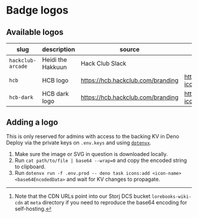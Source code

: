 # Badge logos

## Available logos

| slug | description | source | CDN URL[^1] |
| --- | --- | --- | --- |
| `hackclub-arcade` | Heidi the Hakkuun | Hack Club Slack |
| `hcb` | HCB logo | <https://hcb.hackclub.com/branding> | <https://meta.cdn.lorebooks.wiki/branding/thirdparty/hackclub/hcb-icon-icon-original.svg> |
| `hcb-dark` | HCB dark logo | <https://hcb.hackclub.com/branding> | <https://meta.cdn.lorebooks.wiki/branding/thirdparty/hackclub/hcb-icon-icon-dark.svg> |

## Adding a logo

This is only reserved for admins with access to the backing KV in Deno Deploy via
the private keys on `.env.keys` and using [`dotenvx`](https://github.com/dotenvx/dotenvx).

1. Make sure the image or SVG in question is downloaded locally.
2. Run `cat path/to/file | base64 --wrap=0` and copy the encoded string to clipboard.
3. Run `dotenvx run -f .env.prod -- deno task icons:add <icon-name> <base64EncodedData>` and wait for KV changes to propagate.

[^1]: Note that the CDN URLs point into our Storj DCS bucket `lorebooks-wiki-cdn` at `meta` directory if you need to reproduce the base64 encoding for self-hosting.
